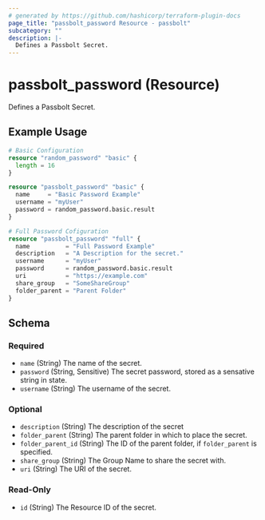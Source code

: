 ```yaml
---
# generated by https://github.com/hashicorp/terraform-plugin-docs
page_title: "passbolt_password Resource - passbolt"
subcategory: ""
description: |-
  Defines a Passbolt Secret.
---
```


# passbolt_password (Resource)

Defines a Passbolt Secret.

## Example Usage

```terraform
# Basic Configuration
resource "random_password" "basic" {
  length = 16
}

resource "passbolt_password" "basic" {
  name     = "Basic Password Example"
  username = "myUser"
  password = random_password.basic.result
}

# Full Password Cofiguration
resource "passbolt_password" "full" {
  name          = "Full Password Example"
  description   = "A Description for the secret."
  username      = "myUser"
  password      = random_password.basic.result
  uri           = "https://example.com"
  share_group   = "SomeShareGroup"
  folder_parent = "Parent Folder"
}
```

<!-- schema generated by tfplugindocs -->
## Schema

### Required

- `name` (String) The name of the secret.
- `password` (String, Sensitive) The secret password, stored as a sensative string in state.
- `username` (String) The username of the secret.

### Optional

- `description` (String) The description of the secret
- `folder_parent` (String) The parent folder in which to place the secret.
- `folder_parent_id` (String) The ID of the parent folder, if `folder_parent` is specified.
- `share_group` (String) The Group Name to share the secret with.
- `uri` (String) The URI of the secret.

### Read-Only

- `id` (String) The Resource ID of the secret.

